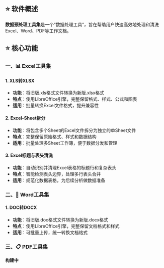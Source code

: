
## ⭐ 软件概述
**数据预处理工具集**是一个“数据处理工具”，旨在帮助用户快速高效地处理和清洗Excel、Word、PDF等工作文档。

## ⭐ 核心功能
### 一、📊 Excel工具集
#### 1. XLS转XLSX
- **功能**：将旧版.xls格式文件转换为新版.xlsx格式
- **特点**：使用LibreOffice引擎，完整保留格式、样式、公式和图表
- **适用**：批量转换Excel文件格式，提升兼容性

#### 2. Excel-Sheet拆分
- **功能**：将包含多个Sheet的Excel文件拆分为独立的单Sheet文件
- **特点**：完整保留原始格式、样式和数据结构
- **适用**：批量处理多Sheet工作簿，便于数据分发和管理

#### 3. Excel标题与表头清洗  
- **功能**：自动识别并清理Excel表格的标题行和复杂表头
- **特点**：智能检测表头边界，处理多行表头合并
- **适用**：规范化数据表格，为后续分析做数据准备

###  二、📄 Word工具集
#### 1. DOC转DOCX
- **功能**：将旧版.doc格式文件转换为新版.docx格式
- **特点**：使用LibreOffice引擎，完整保留文档格式和样式
- **适用**：可批量上传，统一转换文档格式

###  三、📋 PDF工具集
**构建中**